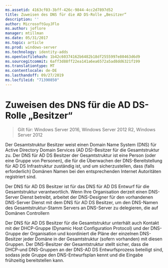 ```yaml
---
ms.assetid: 4163cf03-3bff-426c-9844-4cc2d7897d52
title: Zuweisen des DNS für die AD DS-Rolle „Besitzer“
description: ''
author: MicrosoftGuyJFlo
ms.author: joflore
manager: mtillman
ms.date: 05/31/2017
ms.topic: article
ms.prod: windows-server
ms.technology: identity-adds
ms.openlocfilehash: 1b42c60374162b6482b18df2555997e80463d6d9
ms.sourcegitcommit: 6aff3d88ff22ea141a6ea6572a5ad8dd6321f199
ms.translationtype: MT
ms.contentlocale: de-DE
ms.lasthandoff: 09/27/2019
ms.locfileid: "71390850"
---
```

# <a name="assigning-the-dns-for-ad-ds-owner-role"></a>Zuweisen des DNS für die AD DS-Rolle „Besitzer“

>Gilt für: Windows Server 2016, Windows Server 2012 R2, Windows Server 2012

Der Gesamtstruktur Besitzer weist einen Domain Name System (DNS) für Active Directory Domain Services (AD DS)-Besitzer für die Gesamtstruktur zu. Der DNS für AD DS Besitzer der Gesamtstruktur ist eine Person (oder eine Gruppe von Personen), die für die Überwachen der DNS-Bereitstellung für AD DS Infrastruktur zuständig ist, und um sicherzustellen, dass (falls erforderlich) Domänen Namen bei den entsprechenden Internet Autoritäten registriert sind.  
  
Der DNS für AD DS Besitzer ist für das DNS für AD DS Entwurf für die Gesamtstruktur verantwortlich. Wenn Ihre Organisation derzeit einen DNS-Server Dienst betreibt, arbeitet der DNS-Designer für den vorhandenen DNS-Server Dienst mit dem DNS für AD DS Besitzer, um den DNS-Namen des Gesamtstruktur-Stamm Servers an DNS-Server zu delegieren, die auf Domänen Controllern  
  
Der DNS für AD DS Besitzer für die Gesamtstruktur unterhält auch Kontakt mit der DHCP-Gruppe (Dynamic Host Configuration Protocol) und der DNS-Gruppe der Organisation und koordiniert die Pläne der einzelnen DNS-Besitzer jeder Domäne in der Gesamtstruktur (sofern vorhanden) mit diesen Gruppen. Der DNS-Besitzer der Gesamtstruktur stellt sicher, dass die DHCP-und DNS-Gruppen an der DNS-AD DS Entwurfsprozess beteiligt sind, sodass jede Gruppe den DNS-Entwurfsplan kennt und die Eingabe frühzeitig bereitstellen kann.  
  


